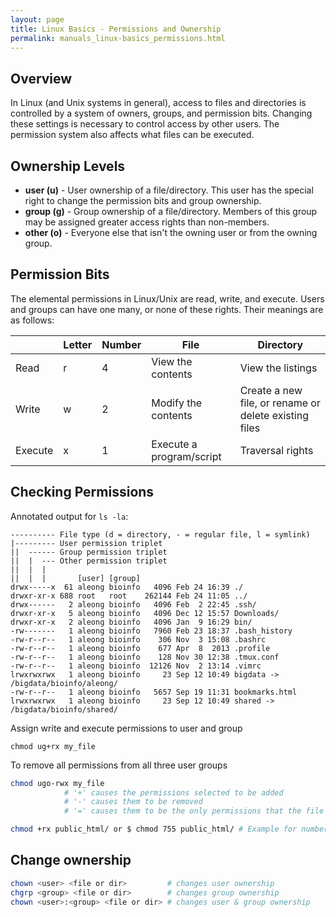 ```yaml
---
layout: page
title: Linux Basics - Permissions and Ownership
permalink: manuals_linux-basics_permissions.html
---
```


## Overview

In Linux (and Unix systems in general), access to files and directories is
controlled by a system of owners, groups, and permission bits. Changing these
settings is necessary to control access by other users.
The permission system also affects what files can be executed.

## Ownership Levels

* **user (u)** - User ownership of a file/directory. This user has the special
right to change the permission bits and group ownership.
* **group (g)** - Group ownership of a file/directory. Members of this group may
be assigned greater access rights than non-members.
* **other (o)** - Everyone else that isn't the owning user or from the owning
group.

## Permission Bits

The elemental permissions in Linux/Unix are read, write, and execute. Users and
groups can have one many, or none of these rights. Their meanings are as follows:

|   | Letter | Number | File | Directory |
|---|---|---|---|---|
| Read | r | 4 | View the contents | View the listings |
| Write | w | 2 | Modify the contents | Create a new file, or rename or delete existing files |
| Execute | x | 1 | Execute a program/script | Traversal rights |

## Checking Permissions

Annotated output for `ls -la`:

```
---------- File type (d = directory, - = regular file, l = symlink)
|--------- User permission triplet
||  ------ Group permission triplet
||  |  --- Other permission triplet
||  |  |
||  |  |       [user] [group]
drwx-----x  61 aleong bioinfo   4096 Feb 24 16:39 ./
drwxr-xr-x 688 root   root    262144 Feb 24 11:05 ../
drwx------   2 aleong bioinfo   4096 Feb  2 22:45 .ssh/
drwxr-xr-x   5 aleong bioinfo   4096 Dec 12 15:57 Downloads/
drwxr-xr-x   2 aleong bioinfo   4096 Jan  9 16:29 bin/
-rw-------   1 aleong bioinfo   7960 Feb 23 18:37 .bash_history
-rw-r--r--   1 aleong bioinfo    306 Nov  3 15:08 .bashrc
-rw-r--r--   1 aleong bioinfo    677 Apr  8  2013 .profile
-rw-r--r--   1 aleong bioinfo    128 Nov 30 12:38 .tmux.conf
-rw-r--r--   1 aleong bioinfo  12126 Nov  2 13:14 .vimrc
lrwxrwxrwx   1 aleong bioinfo     23 Sep 12 10:49 bigdata -> /bigdata/bioinfo/aleong/
-rw-r--r--   1 aleong bioinfo   5657 Sep 19 11:31 bookmarks.html
lrwxrwxrwx   1 aleong bioinfo     23 Sep 12 10:49 shared -> /bigdata/bioinfo/shared/
```

Assign write and execute permissions to user and group

`chmod ug+rx my_file`

To remove all permissions from all three user groups

```bash
chmod ugo-rwx my_file
            # '+' causes the permissions selected to be added
            # '-' causes them to be removed
            # '=' causes them to be the only permissions that the file has.

chmod +rx public_html/ or $ chmod 755 public_html/ # Example for number system:
```

## Change ownership

```bash
chown <user> <file or dir>         # changes user ownership
chgrp <group> <file or dir>        # changes group ownership
chown <user>:<group> <file or dir> # changes user & group ownership
```
